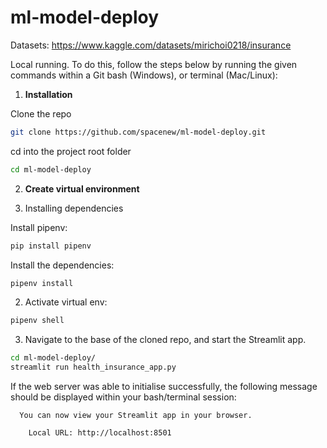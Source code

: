 # ml-model-deploy
Datasets: https://www.kaggle.com/datasets/mirichoi0218/insurance

Local running.
To do this, follow the steps below by running the given commands within a Git bash (Windows), or terminal (Mac/Linux):

1. **Installation**

Clone the repo

```bash
git clone https://github.com/spacenew/ml-model-deploy.git
```
cd into the project root folder

```bash
cd ml-model-deploy
```
2. **Create virtual environment**



1. Installing dependencies

Install pipenv:

```bash
pip install pipenv
```

Install the dependencies:

```bash
pipenv install
```

 2.  Activate virtual env:

```bash
pipenv shell
```

 3. Navigate to the base of the cloned repo, and start the Streamlit app.

 ```bash
 cd ml-model-deploy/
 streamlit run health_insurance_app.py
 ```

 If the web server was able to initialise successfully, the following message should be displayed within your bash/terminal session:

```
  You can now view your Streamlit app in your browser.

    Local URL: http://localhost:8501
```
